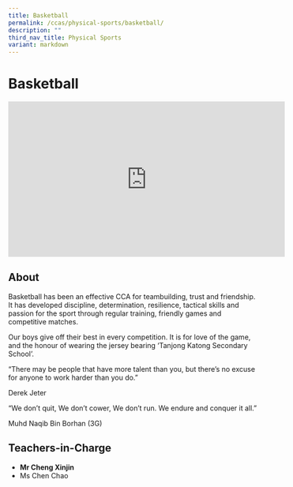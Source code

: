```yaml
---
title: Basketball
permalink: /ccas/physical-sports/basketball/
description: ""
third_nav_title: Physical Sports
variant: markdown
---
```

# Basketball
<iframe allowfullscreen="" allow="accelerometer; autoplay; clipboard-write; encrypted-media; gyroscope; picture-in-picture; web-share" frameborder="0" title="YouTube video player" src="https://www.youtube.com/embed/mROhGLiZIQc" height="315" width="560"></iframe>

## **About**

Basketball has been an effective CCA for teambuilding, trust and friendship. It has developed discipline, determination, resilience, tactical skills and passion for the sport through regular training, friendly games and competitive matches.

Our boys give off their best in every competition. It is for love of the game, and the honour of wearing the jersey bearing ‘Tanjong Katong Secondary School’.

“There may be people that have more talent than you, but there’s no excuse for anyone to work harder than you do.”

Derek Jeter

“We don’t quit, We don’t cower, We don’t run. We endure and conquer it all.”

Muhd Naqib Bin Borhan (3G)

## **Teachers-in-Charge**
*   **Mr Cheng Xinjin**
*   Ms Chen Chao